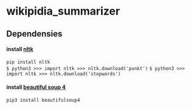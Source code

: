 # wikipidia_summarizer

## Dependensies
#### install [nltk](https://www.nltk.org/)
```pip install nltk```
<br>
```$ python3 >>> import nltk >>> nltk.download('punkt')```
```$ python3 >>> import nltk >>> nltk.download('stopwords')```

#### install [beautiful soup 4](https://www.crummy.com/software/BeautifulSoup/bs4/doc/#quick-start) <br>
```pip3 install beautifulsoup4```
